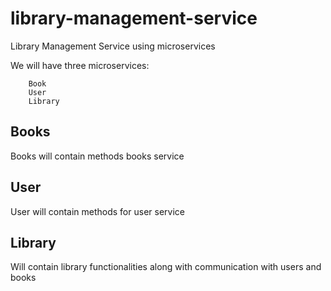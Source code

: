 # library-management-service

Library Management Service using microservices

We will have three microservices:
    
        Book
        User
        Library

## Books

Books will contain methods books service

## User

User will contain methods for user service

## Library

Will contain library functionalities along with communication with users and books